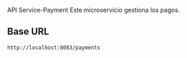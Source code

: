 API Service-Payment
Este microservicio gestiona los pagos.

## Base URL

```plaintext
http://localhost:8083/payments
